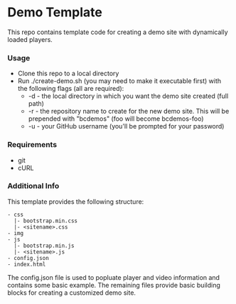 # Demo Template
This repo contains template code for creating a demo site with dynamically loaded players.

### Usage
* Clone this repo to a local directory
* Run ./create-demo.sh (you may need to make it executable first) with the following flags (all are required):
  * -d - the local directory in which you want the demo site created (full path)
  * -r - the repository name to create for the new demo site. This will be prepended with "bcdemos" (foo will become
  bcdemos-foo)
  * -u - your GitHub username (you'll be prompted for your password)

### Requirements
* git
* cURL

### Additional Info
This template provides the following structure: 

```
- css
  |- bootstrap.min.css
  |- <sitename>.css
- img
- js
  |- bootstrap.min.js
  |- <sitename>.js
- config.json
- index.html
```

The config.json file is used to popluate player and video information and contains some basic example. The remaining files
provide basic building blocks for creating a customized demo site.